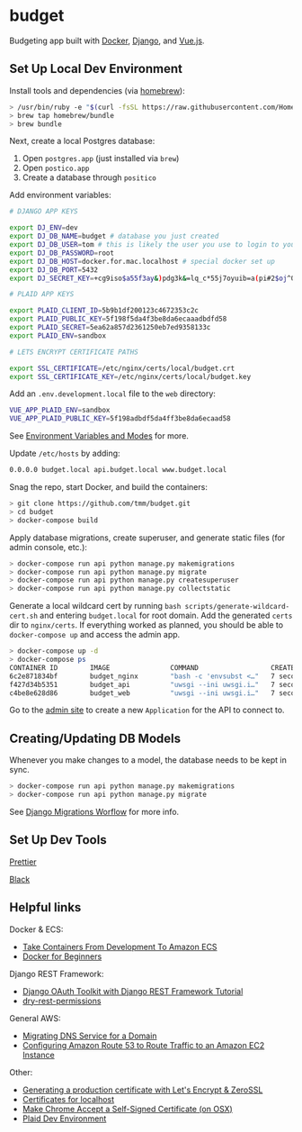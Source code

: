 # budget

Budgeting app built with [Docker](https://www.docker.com/), [Django](https://www.djangoproject.com/), and [Vue.js](https://vuejs.org/).

## Set Up Local Dev Environment

Install tools and dependencies (via [homebrew](https://brew.sh/)):

```bash
> /usr/bin/ruby -e "$(curl -fsSL https://raw.githubusercontent.com/Homebrew/install/master/install)"
> brew tap homebrew/bundle
> brew bundle
```

Next, create a local Postgres database:

1. Open `postgres.app` (just installed via `brew`)
2. Open `postico.app`
3. Create a database through `positico`

Add environment variables:

```bash
# DJANGO APP KEYS

export DJ_ENV=dev
export DJ_DB_NAME=budget # database you just created
export DJ_DB_USER=tom # this is likely the user you use to login to your computer
export DJ_DB_PASSWORD=root
export DJ_DB_HOST=docker.for.mac.localhost # special docker set up
export DJ_DB_PORT=5432
export DJ_SECRET_KEY=+cg9iso$a55f3ay&)pdg3k&=lq_c*55j7oyuib=a(pi#2$oj^0

# PLAID APP KEYS

export PLAID_CLIENT_ID=5b9b1df200123c4672353c2c
export PLAID_PUBLIC_KEY=5f198f5da4f3be8da6ecaaadbdfd58
export PLAID_SECRET=5ea62a857d2361250eb7ed9358133c
export PLAID_ENV=sandbox

# LETS ENCRYPT CERTIFICATE PATHS

export SSL_CERTIFICATE=/etc/nginx/certs/local/budget.crt
export SSL_CERTIFICATE_KEY=/etc/nginx/certs/local/budget.key
```

Add an `.env.development.local` file to the `web` directory:

```bash
VUE_APP_PLAID_ENV=sandbox
VUE_APP_PLAID_PUBLIC_KEY=5f198adbdf5da4ff3be8da6ecaad58
```

See [Environment Variables and Modes](https://cli.vuejs.org/guide/mode-and-env.html) for more.

Update `/etc/hosts` by adding:

```bash
0.0.0.0 budget.local api.budget.local www.budget.local
```

Snag the repo, start Docker, and build the containers:

```bash
> git clone https://github.com/tmm/budget.git
> cd budget
> docker-compose build
```

Apply database migrations, create superuser, and generate static files (for admin console, etc.):

```bash
> docker-compose run api python manage.py makemigrations
> docker-compose run api python manage.py migrate
> docker-compose run api python manage.py createsuperuser
> docker-compose run api python manage.py collectstatic
```

Generate a local wildcard cert by running `bash scripts/generate-wildcard-cert.sh` and entering `budget.local` for root domain. Add the generated `certs` dir to `nginx/certs`. If everything worked as planned, you should be able to `docker-compose up` and access the admin app.

```bash
> docker-compose up -d
> docker-compose ps
CONTAINER ID        IMAGE               COMMAND                  CREATED             STATUS                  PORTS                                      NAMES
6c2e871834bf        budget_nginx        "bash -c 'envsubst <…"   7 seconds ago       Up Less than a second   0.0.0.0:80->80/tcp, 0.0.0.0:443->443/tcp   nginx
f427d34b5351        budget_api          "uwsgi --ini uwsgi.i…"   7 seconds ago       Up 6 seconds            8000/tcp                                   api
c4be8e628d86        budget_web          "uwsgi --ini uwsgi.i…"   7 seconds ago       Up 6 seconds            5000/tcp                                   web
```

Go to the [admin site](https://api.budget/admin/oauth2_provider/application/add/) to create a new `Application` for the API to connect to.

## Creating/Updating DB Models

Whenever you make changes to a model, the database needs to be kept in sync.

```bash
> docker-compose run api python manage.py makemigrations
> docker-compose run api python manage.py migrate
```

See [Django Migrations Worflow](https://docs.djangoproject.com/en/2.0/topics/migrations/#workflow) for more info.

## Set Up Dev Tools

[Prettier](https://prettier.io/)

[Black](https://github.com/ambv/black)

## Helpful links

Docker & ECS:

+ [Take Containers From Development To Amazon ECS](https://docs.bitnami.com/aws/how-to/ecs-rds-tutorial/)
+ [Docker for Beginners](https://docker-curriculum.com)

Django REST Framework:

+ [Django OAuth Toolkit with Django REST Framework Tutorial](https://django-oauth-toolkit.readthedocs.io/en/latest/rest-framework/rest-framework.html)
+ [dry-rest-permissions](https://github.com/dbkaplan/dry-rest-permissions)

General AWS:

+ [Migrating DNS Service for a Domain](https://docs.aws.amazon.com/Route53/latest/DeveloperGuide/migrate-dns-domain-inactive.html)
+ [Configuring Amazon Route 53 to Route Traffic to an Amazon EC2 Instance](https://docs.aws.amazon.com/Route53/latest/DeveloperGuide/routing-to-ec2-instance.html)

Other:

+ [Generating a production certificate with Let's Encrypt & ZeroSSL](https://zerossl.com)
+ [Certificates for localhost](https://letsencrypt.org/docs/certificates-for-localhost/)
+ [Make Chrome Accept a Self-Signed Certificate (on OSX)](https://www.accuweaver.com/2014/09/19/make-chrome-accept-a-self-signed-certificate-on-osx/)
+ [Plaid Dev Environment](https://dashboard.plaid.com/overview/development)


